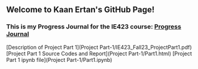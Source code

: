 ## Welcome to Kaan Ertan's GitHub Page!

### This is my Progress Journal for the IE423 course: [Progress Journal](https://bu-ie-423.github.io/fall-23-kaanertan/)

[Description of Project Part 1](Project Part-1/IE423_Fall23_ProjectPart1.pdf) 
[Project Part 1 Source Codes and Report](Project Part-1/Part1.html) 
[Project Part 1 ipynb file](Project Part-1/Part1.ipynb) 
